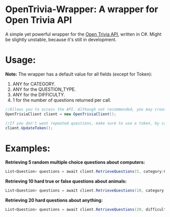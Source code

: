 # OpenTrivia-Wrapper: A wrapper for Open Trivia API
A simple yet powerful wrapper for the [Open Trivia API](https://opentdb.com/api_config.php), written in C#.
Might be slightly unstable, because it's still in development.

# Usage:

**Note:** The wrapper has a default value for all fields (except for Token):
1. ANY for CATEGORY.
2. ANY for the QUESTION_TYPE.
3. ANY for the DIFFICULTY.
4. 1 for the number of questions returned per call.


```csharp
//Allows you to access the API. Although not recommended, you may create several instances of this class.
OpenTriviaClient client = new OpenTriviaClient();

//If you don't want repeated questions, make sure to use a token, by calling the UpdateToken method.
client.UpdateToken();
```

# Examples:
**Retrieving 5 random multiple choice questions about computers:**
```csharp
List<Question> questions = await client.RetrieveQuestions(5, category:Category.COMPUTERS, questionType: QuestionType.MULTIPLE);
```

**Retrieving 10 hard true or false questions about animals:**
```csharp
List<Question> questions = await client.RetrieveQuestions(10, category:Category.ANIMALS, difficulty: Difficulty.HARD, QuestionType.TRUE_OR_FALSE);
```

**Retrieving 20 hard questions about anything:**
```csharp
List<Question> questions = await client.RetrieveQuestions(20, difficulty: Difficulty.Hard);
```
